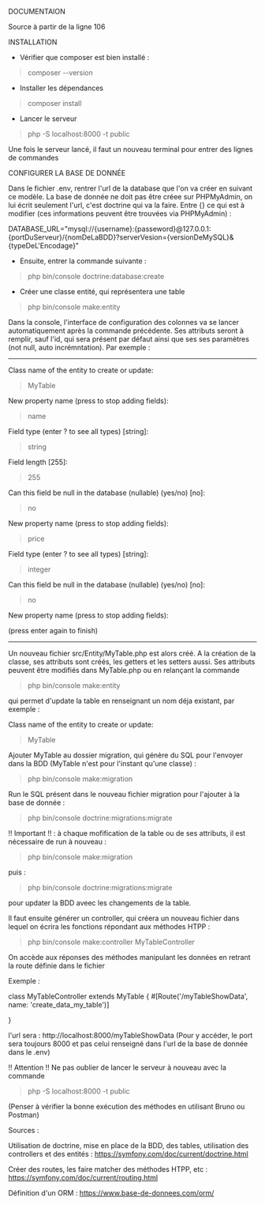 DOCUMENTAION

Source à partir de la ligne 106

INSTALLATION

- Vérifier que composer est bien installé :
> composer --version

- Installer les dépendances
> composer install

- Lancer le serveur
> php -S localhost:8000 -t public
> 
Une fois le serveur lancé, il faut un nouveau terminal pour entrer des lignes de commandes


CONFIGURER LA BASE DE DONNÉE

Dans le fichier .env, rentrer l'url de la database que l'on va créer en suivant ce modèle. La base de donnée ne doit pas être créee sur PHPMyAdmin, on lui écrit seulement l'url, c'est doctrine qui va la faire. Entre {} ce qui est à modifier (ces informations peuvent être trouvées via PHPMyAdmin) :

DATABASE_URL="mysql://{username}:{passeword}@127.0.0.1:{portDuServeur}/{nomDeLaBDD}?serverVesion={versionDeMySQL}&{typeDeL'Encodage}" 

- Ensuite, entrer la commande suivante :
> php bin/console doctrine:database:create

- Créer une classe entité, qui représentera une table 
> php bin/console make:entity

Dans la console, l'interface de configuration des colonnes va se lancer automatiquement après la commande précédente. Ses attributs seront à remplir, sauf l'id, qui sera présent par défaut ainsi que ses  ses paramètres (not null, auto incrémntation). 
Par exemple : 

********************************************************************************************
Class name of the entity to create or update:
> MyTable

New property name (press <return> to stop adding fields):
> name

Field type (enter ? to see all types) [string]:
> string

Field length [255]:
> 255

Can this field be null in the database (nullable) (yes/no) [no]:
> no

New property name (press <return> to stop adding fields):
> price

Field type (enter ? to see all types) [string]:
> integer

Can this field be null in the database (nullable) (yes/no) [no]:
> no

New property name (press <return> to stop adding fields):
>
(press enter again to finish)
********************************************************************************************


Un nouveau fichier src/Entity/MyTable.php est alors créé. A la création de la classe, ses attributs sont créés, les getters et les setters aussi. Ses attributs peuvent être modifiés dans MyTable.php ou en relançant la commande
> php bin/console make:entity

qui permet d'update la table en renseignant un nom déja existant, par exemple :

Class name of the entity to create or update:
> MyTable

Ajouter MyTable au dossier migration, qui génère du SQL pour l'envoyer dans la BDD (MyTable n'est pour l'instant qu'une classe) :
> php bin/console make:migration

Run le SQL présent dans le nouveau fichier migration pour l'ajouter à la base de donnée :
> php bin/console doctrine:migrations:migrate

!! Important !! : à chaque mofification de la table ou de ses attributs, il est nécessaire de run à nouveau :
> php bin/console make:migration

puis :

> php bin/console doctrine:migrations:migrate

pour updater la BDD aveec les changements de la table. 

Il faut ensuite générer un controller, qui créera un nouveau fichier dans lequel on écrira les fonctions répondant aux méthodes HTPP :
> php bin/console make:controller MyTableController

On accède aux réponses des méthodes manipulant les données en retrant la route définie dans le fichier 

Exemple : 

class MyTableController extends MyTable
{
    #[Route('/myTableShowData', name: 'create_data_my_table')]

}    

l'url sera : http://localhost:8000/myTableShowData
(Pour y accéder, le port sera toujours 8000 et pas celui renseigné dans l'url de la base de donnée dans le .env)

!! Attention !! Ne pas oublier de lancer le serveur à nouveau avec la commande
> php -S localhost:8000 -t public

(Penser à vérifier la bonne exécution des méthodes en utilisant Bruno ou Postman)


Sources :

Utilisation de doctrine, mise en place de la BDD, des tables, utilisation des controllers et des entités :
https://symfony.com/doc/current/doctrine.html


Créer des routes, les faire matcher des méthodes HTPP, etc :
https://symfony.com/doc/current/routing.html


Définition d'un ORM :
https://www.base-de-donnees.com/orm/
